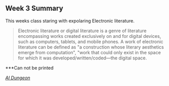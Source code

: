 ## Week 3 Summary

This weeks class staring with expolaring Electronic literature. 

>Electronic literature or digital literature is a genre of literature encompassing works created exclusively on and for digital devices, such as computers, tablets, and mobile phones. A work of electronic literature can be defined as "a construction whose literary aesthetics emerge from computation", "work that could only exist in the space for which it was developed/written/coded—the digital space.

***Can not be printed


[*AI Dungeon*](https://play.aidungeon.io/)
